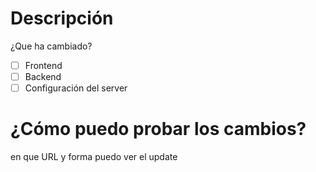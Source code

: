 # Descripción
¿Que ha cambiado?

- [ ] Frontend
- [ ] Backend
- [ ] Configuración del server

# ¿Cómo puedo probar los cambios?
en que URL y forma puedo ver el update
